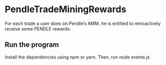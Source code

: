 # PendleTradeMiningRewards
For each trade a user does on Pendle’s AMM, he is entitled to retroactively receive some PENDLE rewards.

## Run the program
Install the dependencies using npm or yarn.
Then, run node events.js


